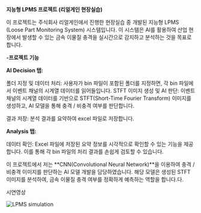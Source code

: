 **지능형 LPMS 프로젝트 (리얼게인 현장실습)**

이 프로젝트는 주식회사 리얼게인에서 진행한 현장실습 중 개발된 지능형 LPMS (Loose Part Monitoring System) 시스템입니다. 이 시스템은 AI를 활용하여 산업 현장에서 발생할 수 있는 금속 이물질 충격을 실시간으로 감지하고 분석하는 것을 목표로 합니다.

**-프로젝트 기능**

**AI Decision 탭:**

폴더 지정 및 데이터 처리: 사용자가 bin 파일이 포함된 폴더를 지정하면, 각 bin 파일에서 이벤트 채널의 시계열 데이터를 읽어들입니다.
STFT 이미지 생성 및 AI 판단: 이벤트 채널의 시계열 데이터를 기반으로 STFT(Short-Time Fourier Transform) 이미지를 생성하고, AI 모델을 통해 충격 / 비충격 여부를 판단합니다.

결과 저장: 분석 결과를 요약하여 excel 파일로 저장합니다.

**Analysis 탭:**

데이터 확인: Excel 파일에 저장된 요약 정보를 시각적으로 확인할 수 있는 기능을 제공합니다. 이를 통해 각 bin 파일의 처리 결과를 손쉽게 검토할 수 있습니다.

이 프로젝트에서 저는 **CNN(Convolutional Neural Network)**을 이용하여 충격 / 비충격 이미지를 판단하는 AI 모델 개발을 담당하였습니다. 해당 모델은 생성된 STFT 이미지를 분석하여, 금속 이물질 충격 여부를 정확하게 예측하는 역할을 합니다.다.

시연영상

![LPMS simulation](https://github.com/user-attachments/assets/5ef19650-6dfc-43a4-ba59-5ef795c42939)
